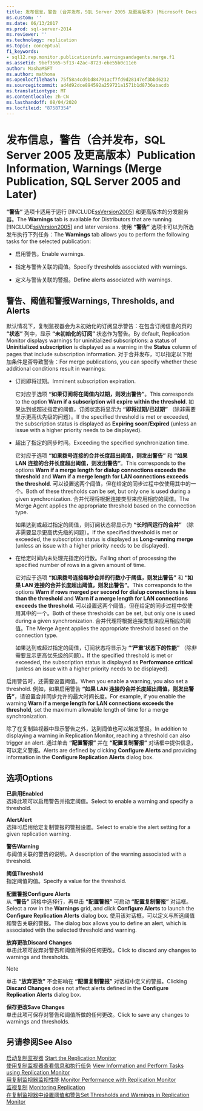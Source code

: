 ```yaml
---
title: 发布信息，警告 (合并发布，SQL Server 2005 及更高版本) |Microsoft Docs
ms.custom: ''
ms.date: 06/13/2017
ms.prod: sql-server-2014
ms.reviewer: ''
ms.technology: replication
ms.topic: conceptual
f1_keywords:
- sql12.rep.monitor.publicationinfo.warningsandagents.merge.f1
ms.assetid: 9bef3565-5f13-42ac-8723-ebe55b0c11e6
author: MashaMSFT
ms.author: mathoma
ms.openlocfilehash: 75f58a4cd9bd84791acf7fd9d28147ef3bbd6232
ms.sourcegitcommit: ad4d92dce894592a259721a1571b1d8736abacdb
ms.translationtype: MT
ms.contentlocale: zh-CN
ms.lasthandoff: 08/04/2020
ms.locfileid: "87587354"
---
```

# <a name="publication-information-warnings-merge-publication-sql-server-2005-and-later"></a><span data-ttu-id="5a564-102">发布信息，警告（合并发布，SQL Server 2005 及更高版本）</span><span class="sxs-lookup"><span data-stu-id="5a564-102">Publication Information, Warnings (Merge Publication, SQL Server 2005 and Later)</span></span>
  <span data-ttu-id="5a564-103">**“警告”** 选项卡适用于运行 [!INCLUDE[ssVersion2005](../../includes/ssversion2005-md.md)] 和更高版本的分发服务器。</span><span class="sxs-lookup"><span data-stu-id="5a564-103">The **Warnings** tab is available for Distributors that are running [!INCLUDE[ssVersion2005](../../includes/ssversion2005-md.md)] and later versions.</span></span> <span data-ttu-id="5a564-104">使用 **“警告”** 选项卡可以为所选发布执行下列任务：</span><span class="sxs-lookup"><span data-stu-id="5a564-104">The **Warnings** tab allows you to perform the following tasks for the selected publication:</span></span>  
  
-   <span data-ttu-id="5a564-105">启用警告。</span><span class="sxs-lookup"><span data-stu-id="5a564-105">Enable warnings.</span></span>  
  
-   <span data-ttu-id="5a564-106">指定与警告关联的阈值。</span><span class="sxs-lookup"><span data-stu-id="5a564-106">Specify thresholds associated with warnings.</span></span>  
  
-   <span data-ttu-id="5a564-107">定义与警告关联的警报。</span><span class="sxs-lookup"><span data-stu-id="5a564-107">Define alerts associated with warnings.</span></span>  
  
## <a name="warnings-thresholds-and-alerts"></a><span data-ttu-id="5a564-108">警告、阈值和警报</span><span class="sxs-lookup"><span data-stu-id="5a564-108">Warnings, Thresholds, and Alerts</span></span>  
 <span data-ttu-id="5a564-109">默认情况下，复制监视器会为未初始化的订阅显示警告：在包含订阅信息的页的 **“状态”** 列中，显示 **“未初始化的订阅”** 状态作为警告。</span><span class="sxs-lookup"><span data-stu-id="5a564-109">By default, Replication Monitor displays warnings for uninitialized subscriptions: a status of **Uninitialized subscription** is displayed as a warning in the **Status** column of pages that include subscription information.</span></span> <span data-ttu-id="5a564-110">对于合并发布，可以指定以下附加条件是否导致警告：</span><span class="sxs-lookup"><span data-stu-id="5a564-110">For merge publications, you can specify whether these additional conditions result in warnings:</span></span>  
  
-   <span data-ttu-id="5a564-111">订阅即将过期。</span><span class="sxs-lookup"><span data-stu-id="5a564-111">Imminent subscription expiration.</span></span>  
  
     <span data-ttu-id="5a564-112">它对应于选项 **“如果订阅将在阈值内过期，则发出警告”**。</span><span class="sxs-lookup"><span data-stu-id="5a564-112">This corresponds to the option **Warn if a subscription will expire within the threshold**.</span></span> <span data-ttu-id="5a564-113">如果达到或超过指定的阈值，订阅状态将显示为 **“即将过期/已过期”** （除非需要显示更高优先级的问题）。</span><span class="sxs-lookup"><span data-stu-id="5a564-113">If the specified threshold is met or exceeded, the subscription status is displayed as **Expiring soon/Expired** (unless an issue with a higher priority needs to be displayed).</span></span>  
  
-   <span data-ttu-id="5a564-114">超出了指定的同步时间。</span><span class="sxs-lookup"><span data-stu-id="5a564-114">Exceeding the specified synchronization time.</span></span>  
  
     <span data-ttu-id="5a564-115">它对应于选项 **“如果拨号连接的合并长度超出阈值，则发出警告”** 和 **“如果 LAN 连接的合并长度超出阈值，则发出警告”**。</span><span class="sxs-lookup"><span data-stu-id="5a564-115">This corresponds to the options **Warn if a merge length for dialup connections exceeds the threshold** and **Warn if a merge length for LAN connections exceeds the threshold**.</span></span> <span data-ttu-id="5a564-116">可以设置这两个阈值，但在给定的同步过程中仅使用其中的一个。</span><span class="sxs-lookup"><span data-stu-id="5a564-116">Both of these thresholds can be set, but only one is used during a given synchronization.</span></span> <span data-ttu-id="5a564-117">合并代理将根据连接类型来应用相应的阈值。</span><span class="sxs-lookup"><span data-stu-id="5a564-117">The Merge Agent applies the appropriate threshold based on the connection type.</span></span>  
  
     <span data-ttu-id="5a564-118">如果达到或超过指定的阈值，则订阅状态将显示为 **“长时间运行的合并”** （除非需要显示更高优先级的问题）。</span><span class="sxs-lookup"><span data-stu-id="5a564-118">If the specified threshold is met or exceeded, the subscription status is displayed as **Long-running merge** (unless an issue with a higher priority needs to be displayed).</span></span>  
  
-   <span data-ttu-id="5a564-119">在给定时间内未处理完指定的行数。</span><span class="sxs-lookup"><span data-stu-id="5a564-119">Falling short of processing the specified number of rows in a given amount of time.</span></span>  
  
     <span data-ttu-id="5a564-120">它对应于选项 **“如果拨号连接每秒合并的行数小于阈值，则发出警告”** 和 **“如果 LAN 连接的合并长度超出阈值，则发出警告”**。</span><span class="sxs-lookup"><span data-stu-id="5a564-120">This corresponds to the options **Warn if rows merged per second for dialup connections is less than the threshold** and **Warn if a merge length for LAN connections exceeds the threshold**.</span></span> <span data-ttu-id="5a564-121">可以设置这两个阈值，但在给定的同步过程中仅使用其中的一个。</span><span class="sxs-lookup"><span data-stu-id="5a564-121">Both of these thresholds can be set, but only one is used during a given synchronization.</span></span> <span data-ttu-id="5a564-122">合并代理将根据连接类型来应用相应的阈值。</span><span class="sxs-lookup"><span data-stu-id="5a564-122">The Merge Agent applies the appropriate threshold based on the connection type.</span></span>  
  
     <span data-ttu-id="5a564-123">如果达到或超过指定的阈值，订阅状态将显示为 **“‘严重’状态下的性能”** （除非需要显示更高优先级的问题）。</span><span class="sxs-lookup"><span data-stu-id="5a564-123">If the specified threshold is met or exceeded, the subscription status is displayed as **Performance critical** (unless an issue with a higher priority needs to be displayed).</span></span>  
  
 <span data-ttu-id="5a564-124">启用警告时，还需要设置阈值。</span><span class="sxs-lookup"><span data-stu-id="5a564-124">When you enable a warning, you also set a threshold.</span></span> <span data-ttu-id="5a564-125">例如，如果启用警告 **“如果 LAN 连接的合并长度超出阈值，则发出警告”**，请设置合并同步允许的最大时间长度。</span><span class="sxs-lookup"><span data-stu-id="5a564-125">For example, if you enable the warning **Warn if a merge length for LAN connections exceeds the threshold**, set the maximum allowable length of time for a merge synchronization.</span></span>  
  
 <span data-ttu-id="5a564-126">除了在复制监视器中显示警告之外，达到阈值也可以触发警报。</span><span class="sxs-lookup"><span data-stu-id="5a564-126">In addition to displaying a warning in Replication Monitor, reaching a threshold can also trigger an alert.</span></span> <span data-ttu-id="5a564-127">通过单击 **“配置警报”** 并在 **“配置复制警报”** 对话框中提供信息，可以定义警报。</span><span class="sxs-lookup"><span data-stu-id="5a564-127">Alerts are defined by clicking **Configure Alerts** and providing information in the **Configure Replication Alerts** dialog box.</span></span>  
  
## <a name="options"></a><span data-ttu-id="5a564-128">选项</span><span class="sxs-lookup"><span data-stu-id="5a564-128">Options</span></span>  
 <span data-ttu-id="5a564-129">**已启用**</span><span class="sxs-lookup"><span data-stu-id="5a564-129">**Enabled**</span></span>  
 <span data-ttu-id="5a564-130">选择此项可以启用警告并指定阈值。</span><span class="sxs-lookup"><span data-stu-id="5a564-130">Select to enable a warning and specify a threshold.</span></span>  
  
 <span data-ttu-id="5a564-131">**Alert**</span><span class="sxs-lookup"><span data-stu-id="5a564-131">**Alert**</span></span>  
 <span data-ttu-id="5a564-132">选择可启用给定复制警报的警报设置。</span><span class="sxs-lookup"><span data-stu-id="5a564-132">Select to enable the alert setting for a given replication warning.</span></span>  
  
 <span data-ttu-id="5a564-133">**警告**</span><span class="sxs-lookup"><span data-stu-id="5a564-133">**Warning**</span></span>  
 <span data-ttu-id="5a564-134">与阈值关联的警告的说明。</span><span class="sxs-lookup"><span data-stu-id="5a564-134">A description of the warning associated with a threshold.</span></span>  
  
 <span data-ttu-id="5a564-135">**阈值**</span><span class="sxs-lookup"><span data-stu-id="5a564-135">**Threshold**</span></span>  
 <span data-ttu-id="5a564-136">指定阈值的值。</span><span class="sxs-lookup"><span data-stu-id="5a564-136">Specify a value for the threshold.</span></span>  
  
 <span data-ttu-id="5a564-137">**配置警报**</span><span class="sxs-lookup"><span data-stu-id="5a564-137">**Configure Alerts**</span></span>  
 <span data-ttu-id="5a564-138">从 **“警告”** 网格中选择行，再单击 **“配置警报”** 可启动 **“配置复制警报”** 对话框。</span><span class="sxs-lookup"><span data-stu-id="5a564-138">Select a row in the **Warnings** grid, and click **Configure Alerts** to launch the **Configure Replication Alerts** dialog box.</span></span> <span data-ttu-id="5a564-139">使用该对话框，可以定义与所选阈值和警告关联的警报。</span><span class="sxs-lookup"><span data-stu-id="5a564-139">The dialog box allows you to define an alert, which is associated with the selected threshold and warning.</span></span>  
  
 <span data-ttu-id="5a564-140">**放弃更改**</span><span class="sxs-lookup"><span data-stu-id="5a564-140">**Discard Changes**</span></span>  
 <span data-ttu-id="5a564-141">单击此项可放弃对警告和阈值所做的任何更改。</span><span class="sxs-lookup"><span data-stu-id="5a564-141">Click to discard any changes to warnings and thresholds.</span></span>  
  
> [!NOTE]  
>  <span data-ttu-id="5a564-142">单击 **“放弃更改”** 不会影响在 **“配置复制警报”** 对话框中定义的警报。</span><span class="sxs-lookup"><span data-stu-id="5a564-142">Clicking **Discard Changes** does not affect alerts defined in the **Configure Replication Alerts** dialog box.</span></span>  
  
 <span data-ttu-id="5a564-143">**保存更改**</span><span class="sxs-lookup"><span data-stu-id="5a564-143">**Save Changes**</span></span>  
 <span data-ttu-id="5a564-144">单击此项可保存对警告和阈值所做的任何更改。</span><span class="sxs-lookup"><span data-stu-id="5a564-144">Click to save any changes to warnings and thresholds.</span></span>  
  
## <a name="see-also"></a><span data-ttu-id="5a564-145">另请参阅</span><span class="sxs-lookup"><span data-stu-id="5a564-145">See Also</span></span>  
 <span data-ttu-id="5a564-146">[启动复制监视器](monitor/start-the-replication-monitor.md) </span><span class="sxs-lookup"><span data-stu-id="5a564-146">[Start the Replication Monitor](monitor/start-the-replication-monitor.md) </span></span>  
 <span data-ttu-id="5a564-147">[使用复制监视器查看信息和执行任务](monitor/view-information-and-perform-tasks-replication-monitor.md) </span><span class="sxs-lookup"><span data-stu-id="5a564-147">[View Information and Perform Tasks using Replication Monitor](monitor/view-information-and-perform-tasks-replication-monitor.md) </span></span>  
 <span data-ttu-id="5a564-148">[用复制监视器监视性能](monitor/monitor-performance-with-replication-monitor.md) </span><span class="sxs-lookup"><span data-stu-id="5a564-148">[Monitor Performance with Replication Monitor](monitor/monitor-performance-with-replication-monitor.md) </span></span>  
 <span data-ttu-id="5a564-149">[监视复制](monitoring-replication.md) </span><span class="sxs-lookup"><span data-stu-id="5a564-149">[Monitoring Replication](monitoring-replication.md) </span></span>  
 [<span data-ttu-id="5a564-150">在复制监视器中设置阈值和警告</span><span class="sxs-lookup"><span data-stu-id="5a564-150">Set Thresholds and Warnings in Replication Monitor</span></span>](monitor/set-thresholds-and-warnings-in-replication-monitor.md)  
  
  
